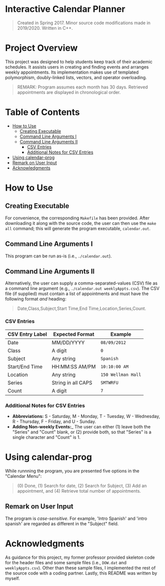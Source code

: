 # Interactive Calendar Planner
> Created in Spring 2017. Minor source code modifications made in 2019/2020. Written in C++.


# Project Overview
This project was designed to help students keep track of their academic schedules. It assists users in creating and finding events and arranges weekly appointments. Its implementation makes use of templated polymorphism, doubly-linked lists, vectors, and operator overloading. 

> REMARK: Program assumes each month has 30 days. Retrieved appointments are displayed in chronological order.


# Table of Contents
* [How to Use](https://github.com/jschhie/calendar-prog/blob/master/README.md#how-to-use)
  * [Creating Executable](https://github.com/jschhie/calendar-prog/blob/master/README.md#creating-executable)
  * [Command Line Arguments I](https://github.com/jschhie/calendar-prog/blob/master/README.md#command-line-arguments-i)
  * [Command Line Arguments II](https://github.com/jschhie/calendar-prog/blob/master/README.md#command-line-arguments-ii)
    - [CSV Entries](https://github.com/jschhie/calendar-prog/blob/master/README.md#csv-entries)
    - [Additional Notes for CSV Entries](https://github.com/jschhie/calendar-prog/blob/master/README.md#additional-notes-for-csv-entries)
 * [Using calendar-prog](https://github.com/jschhie/calendar-prog/blob/master/README.md#using-calendar-prog)
  * [Remark on User Input](https://github.com/jschhie/calendar-prog/blob/master/README.md#remark-on-user-input)
* [Acknowledgments](https://github.com/jschhie/calendar-prog/blob/master/README.md#acknowledgments)


# How to Use


## Creating Executable
For convenience, the corresponding ```Makefile``` has been provided. After downloading it along with the source code, the user  can then use the ```make all``` command; this will generate the program executable, ```calendar.out```.

## Command Line Arguments I
This program can be run as-is (i.e., ```./calendar.out```). 


## Command Line Arguments II 
Alternatively, the user can supply a comma-separated-values (CSV) file as a command line argument (e.g., ```./calendar.out weeklyAppts.csv```).
The CSV file (if supplied) must contain a list of appointments and must have the following format *and* heading:
> Date,Class,Subject,Start Time,End Time,Location,Series,Count.


### CSV Entries
| CSV Entry Label   | Expected Format     | Example           |
| ----------------- | -----------------   | -------           |
| Date              | MM/DD/YYYY          | ```08/09/2012```        |
| Class             | A digit             | ```0```                 |
| Subject           | Any string          | ```Spanish```           |
| Start/End Time    | HH:MM:SS AM/PM      | ```10:10:00 AM```       |
| Location          | Any string          | ```150 Wellman Hall```  |
| Series            | String in all CAPS  | ```SMTWRFU```           |
| Count             | A digit             | ```7```                 |


### Additional Notes for CSV Entries
* __Abbreviations:__ S - Saturday, M - Monday, T - Tuesday, W - Wednesday, R - Thursday, F - Friday, and U - Sunday.
* __Adding Non-weekly Events:___ The user can either (1) leave both the "Series" and "Count" blank, 
or (2) provide both, so that "Series" is a single character and "Count" is 1.


# Using calendar-prog

While runnning the program, you are presented five options in the "Calendar Menu": 
> (0) Done, (1) Search for date, (2) Search for Subject, (3) Add an appointment, and (4) Retrieve total number of  appointments. 


## Remark on User Input
The program is *case-sensitive*. For example, 'Intro Spanish' and 'intro spanish' are regarded as different in the "Subject" field. 


# Acknowledgments
As guidance for this project, my former professor provided skeleton code for the header files and some sample files (i.e., ```DOW.dat``` and ```weeklyAppts.csv```). Other than these sample files, I implemented the rest of the source code with a coding partner. Lastly, this README was written by myself.

